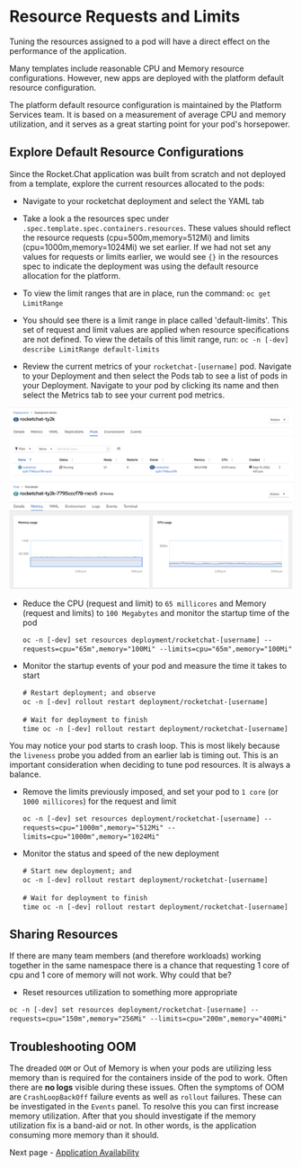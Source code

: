 # Resource Requests and Limits
Tuning the resources assigned to a pod will have a direct effect on the performance of the application.

Many templates include reasonable CPU and Memory resource configurations. However, new apps are deployed with the platform default resource configuration.

The platform default resource configuration is maintained by the Platform Services team. It is based on a measurement of average CPU and memory utilization, and it serves as a great starting point for your pod's horsepower.

## Explore Default Resource Configurations
Since the Rocket.Chat application was built from scratch and not deployed from a template, explore the current resources allocated to the pods:

- Navigate to your rocketchat deployment and select the YAML tab

- Take a look a the resources spec under `.spec.template.spec.containers.resources`. These values should reflect the resource requests (cpu=500m,memory=512Mi) and limits (cpu=1000m,memory=1024Mi) we set earlier. If we had not set any values for requests or limits earlier, we would see `{}` in the resources spec to indicate the deployment was using the default resource allocation for the platform.

- To view the limit ranges that are in place, run the command:
`oc get LimitRange`

- You should see there is a limit range in place called 'default-limits'. This set of request and limit values are applied when resource specifications are not defined. To view the details of this limit range, run:
`oc -n [-dev] describe LimitRange default-limits`

- Review the current metrics of your `rocketchat-[username]` pod. Navigate to your Deployment and then select the Pods tab to see a list of pods in your Deployment. Navigate to your pod by clicking its name and then select the Metrics tab to see your current pod metrics.

![rocketchat Deployment showing Pods tab with a single pod running](./images/05_resource_management_01.png)
![rocketchat Pod Details showing Metrics tab with Memory and CPU usage graphs](./images/05_resource_management_02.png)

- Reduce the CPU (request and limit) to `65 millicores` and Memory (request and limits) to `100 Megabytes` and monitor the startup time of the pod
  ```oc:cli
  oc -n [-dev] set resources deployment/rocketchat-[username] --requests=cpu="65m",memory="100Mi" --limits=cpu="65m",memory="100Mi"
  ```
- Monitor the startup events of your pod and measure the time it takes to start
  ```oc:cli
  # Restart deployment; and observe
  oc -n [-dev] rollout restart deployment/rocketchat-[username]

  # Wait for deployment to finish
  time oc -n [-dev] rollout restart deployment/rocketchat-[username]
  ```

You may notice your pod starts to crash loop. This is most likely because the `liveness` probe you added from an earlier lab is timing out. This is an important consideration when deciding to tune pod resources. It is always a balance.

- Remove the limits previously imposed, and set your pod to `1 core` (or `1000 millicores`) for the request and limit
  ```oc:cli
  oc -n [-dev] set resources deployment/rocketchat-[username] --requests=cpu="1000m",memory="512Mi" --limits=cpu="1000m",memory="1024Mi"
  ```

- Monitor the status and speed of the new deployment
  ```oc:cli
  # Start new deployment; and
  oc -n [-dev] rollout restart deployment/rocketchat-[username]

  # Wait for deployment to finish
  time oc -n [-dev] rollout restart deployment/rocketchat-[username]
  ```

## Sharing Resources

If there are many team members (and therefore workloads) working together in the same namespace there is a chance that requesting 1 core of cpu and 1 core of memory will not work. Why could that be?

- Reset resources utilization to something more appropriate

```oc:cli
oc -n [-dev] set resources deployment/rocketchat-[username] --requests=cpu="150m",memory="256Mi" --limits=cpu="200m",memory="400Mi"
```

## Troubleshooting OOM

The dreaded `OOM` or Out of Memory is when your pods are utilizing less memory than is required for the containers inside of the pod to work. Often there are __no logs__ visible during these issues. Often the symptoms of OOM are `CrashLoopBackOff` failure events as well as `rollout` failures. These can be investigated in the `Events` panel. To resolve this you can first increase memory utilization. After that you should investigate if the memory utilization fix is a band-aid or not. In other words, is the application consuming more memory than it should.

Next page - [Application Availability](./06_application_availability.md)

